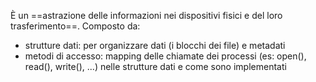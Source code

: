  È un ==astrazione delle informazioni nei dispositivi fisici e del loro trasferimento==.
 Composto da:

* strutture dati: per organizzare dati (i blocchi dei file) e metadati
* metodi di accesso: mapping delle chiamate dei processi (es: open(), read(), write(), ...) nelle strutture dati e come sono implementati